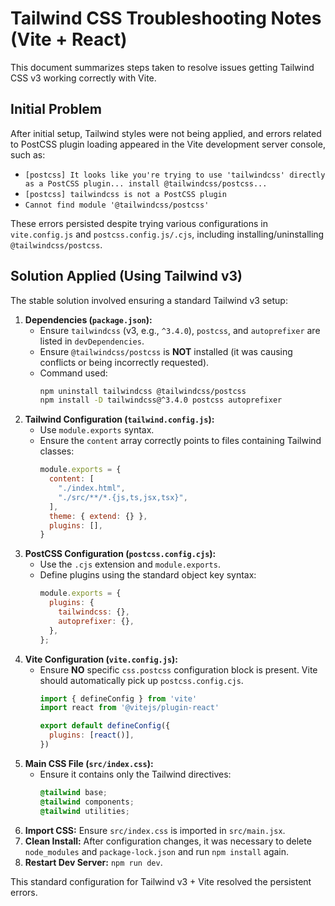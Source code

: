 # Tailwind CSS Troubleshooting Notes (Vite + React)

This document summarizes steps taken to resolve issues getting Tailwind CSS v3 working correctly with Vite.

## Initial Problem

After initial setup, Tailwind styles were not being applied, and errors related to PostCSS plugin loading appeared in the Vite development server console, such as:
*   `[postcss] It looks like you're trying to use 'tailwindcss' directly as a PostCSS plugin... install @tailwindcss/postcss...`
*   `[postcss] tailwindcss is not a PostCSS plugin`
*   `Cannot find module '@tailwindcss/postcss'`

These errors persisted despite trying various configurations in `vite.config.js` and `postcss.config.js/.cjs`, including installing/uninstalling `@tailwindcss/postcss`.

## Solution Applied (Using Tailwind v3)

The stable solution involved ensuring a standard Tailwind v3 setup:

1.  **Dependencies (`package.json`):**
    *   Ensure `tailwindcss` (v3, e.g., `^3.4.0`), `postcss`, and `autoprefixer` are listed in `devDependencies`.
    *   Ensure `@tailwindcss/postcss` is **NOT** installed (it was causing conflicts or being incorrectly requested).
    *   Command used:
        ```bash
        npm uninstall tailwindcss @tailwindcss/postcss
        npm install -D tailwindcss@^3.4.0 postcss autoprefixer
        ```
2.  **Tailwind Configuration (`tailwind.config.js`):**
    *   Use `module.exports` syntax.
    *   Ensure the `content` array correctly points to files containing Tailwind classes:
        ```javascript
        module.exports = {
          content: [
            "./index.html",
            "./src/**/*.{js,ts,jsx,tsx}",
          ],
          theme: { extend: {} },
          plugins: [],
        }
        ```
3.  **PostCSS Configuration (`postcss.config.cjs`):**
    *   Use the `.cjs` extension and `module.exports`.
    *   Define plugins using the standard object key syntax:
        ```javascript
        module.exports = {
          plugins: {
            tailwindcss: {},
            autoprefixer: {},
          },
        };
        ```
4.  **Vite Configuration (`vite.config.js`):**
    *   Ensure **NO** specific `css.postcss` configuration block is present. Vite should automatically pick up `postcss.config.cjs`.
        ```javascript
        import { defineConfig } from 'vite'
        import react from '@vitejs/plugin-react'

        export default defineConfig({
          plugins: [react()],
        })
        ```
5.  **Main CSS File (`src/index.css`):**
    *   Ensure it contains only the Tailwind directives:
        ```css
        @tailwind base;
        @tailwind components;
        @tailwind utilities;
        ```
6.  **Import CSS:** Ensure `src/index.css` is imported in `src/main.jsx`.
7.  **Clean Install:** After configuration changes, it was necessary to delete `node_modules` and `package-lock.json` and run `npm install` again.
8.  **Restart Dev Server:** `npm run dev`.

This standard configuration for Tailwind v3 + Vite resolved the persistent errors.
